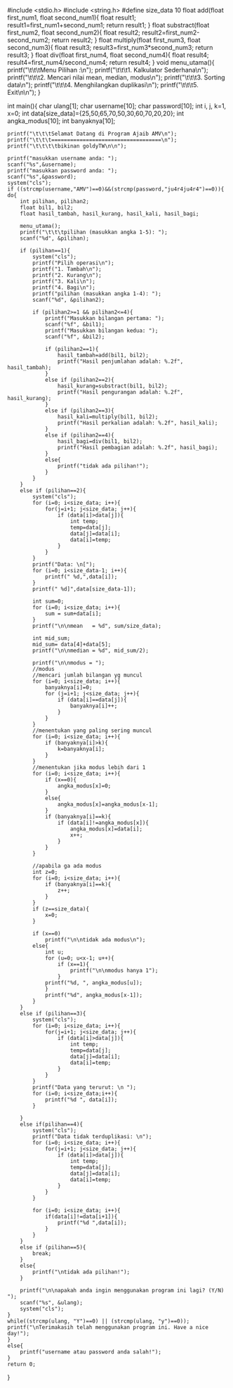 #include <stdio.h>
#include <string.h>
#define size_data 10
float add(float first_num1, float second_num1){
	float result1;
	result1=first_num1+second_num1;
	return result1;
}
float substract(float first_num2, float second_num2){
	float result2;
	result2=first_num2-second_num2;
	return result2;
}
float multiply(float first_num3, float second_num3){
	float result3;
	result3=first_num3*second_num3;
	return result3;
}
float div(float first_num4, float second_num4){
	float result4;
	result4=first_num4/second_num4;
	return result4;
}
void menu_utama(){
		printf("\t\t\tMenu Pilihan :\n");
		printf("\t\t\t1. Kalkulator Sederhana\n");
		printf("\t\t\t2. Mencari nilai mean, median, modus\n");
		printf("\t\t\t3. Sorting data\n");
		printf("\t\t\t4. Menghilangkan duplikasi\n");
		printf("\t\t\t5. Exit\n\n");
}

int main(){
	char ulang[1];
	char username[10];
	char password[10];
	int i, j, k=1, x=0;
	int data[size_data]={25,50,65,70,50,30,60,70,20,20};
	int angka_modus[10];
	int banyaknya[10];
			
	printf("\t\t\tSelamat Datang di Program Ajaib AMV\n");
	printf("\t\t\t===================================\n");
	printf("\t\t\t\tbikinan goldyTW\n\n");
	
	printf("masukkan username anda: ");
	scanf("%s",&username);
	printf("masukkan password anda: ");
	scanf("%s",&password);
	system("cls");
	if ((strcmp(username,"AMV")==0)&&(strcmp(password,"ju4r4ju4r4")==0)){
	do{
		int pilihan, pilihan2;
		float bil1, bil2;
		float hasil_tambah, hasil_kurang, hasil_kali, hasil_bagi;
		
		menu_utama();
		printf("\t\t\tpilihan (masukkan angka 1-5): ");
		scanf("%d", &pilihan);
		
		if (pilihan==1){
			system("cls");
			printf("Pilih operasi\n");
			printf("1. Tambah\n");
			printf("2. Kurang\n");
			printf("3. Kali\n");
			printf("4. Bagi\n");
			printf("pilihan (masukkan angka 1-4): ");
			scanf("%d", &pilihan2);
			
			if (pilihan2>=1 && pilihan2<=4){
				printf("Masukkan bilangan pertama: ");
				scanf("%f", &bil1);
				printf("Masukkan bilangan kedua: ");
				scanf("%f", &bil2);
				
				if (pilihan2==1){
					hasil_tambah=add(bil1, bil2);
					printf("Hasil penjumlahan adalah: %.2f", hasil_tambah);
				}
				else if (pilihan2==2){
					hasil_kurang=substract(bil1, bil2);
					printf("Hasil pengurangan adalah: %.2f", hasil_kurang);
				}
				else if (pilihan2==3){
					hasil_kali=multiply(bil1, bil2);
					printf("Hasil perkalian adalah: %.2f", hasil_kali);
				}
				else if (pilihan2==4){
					hasil_bagi=div(bil1, bil2);
					printf("Hasil pembagian adalah: %.2f", hasil_bagi);
				}
				else{
					printf("tidak ada pilihan!");
				}
			}
		}
		else if (pilihan==2){
			system("cls");
			for (i=0; i<size_data; i++){
				for(j=i+1; j<size_data; j++){
					if (data[i]>data[j]){
						int temp;
						temp=data[j];
						data[j]=data[i];
						data[i]=temp;	
					}
				}
			}
			printf("Data: \n[");
			for (i=0; i<size_data-1; i++){
				printf(" %d,",data[i]);
			}
			printf(" %d]",data[size_data-1]);
			
			int sum=0;
			for (i=0; i<size_data; i++){
				sum = sum+data[i];
			}
			printf("\n\nmean   = %d", sum/size_data);
			
			int mid_sum;
			mid_sum= data[4]+data[5];
			printf("\n\nmedian = %d", mid_sum/2);
			
			printf("\n\nmodus = ");
			//modus
			//mencari jumlah bilangan yg muncul
			for (i=0; i<size_data; i++){
				banyaknya[i]=0;
				for (j=i+1; j<size_data; j++){
					if (data[i]==data[j]){
						banyaknya[i]++;
					}
				}
			}
			//menentukan yang paling sering muncul
			for (i=0; i<size_data; i++){
				if (banyaknya[i]>k){
					k=banyaknya[i];
				}
			}
			//menentukan jika modus lebih dari 1
			for (i=0; i<size_data; i++){
				if (x==0){
					angka_modus[x]=0;
				}
				else{
					angka_modus[x]=angka_modus[x-1];
				}
				if (banyaknya[i]==k){
					if (data[i]!=angka_modus[x]){
						angka_modus[x]=data[i];
						x++;
					}
				}
			}
			
			//apabila ga ada modus
			int z=0;
			for (i=0; i<size_data; i++){
				if (banyaknya[i]==k){
					z++;
				}
			}
			if (z==size_data){
				x=0;
			}
			
			if (x==0)
				printf("\n\ntidak ada modus\n");
			else{
				int u;
				for (u=0; u<x-1; u++){
					if (x==1){
						printf("\n\nmodus hanya 1");
					}
				printf("%d, ", angka_modus[u]);
				}
				printf("%d", angka_modus[x-1]);
			}
		}
		else if (pilihan==3){
			system("cls");
			for (i=0; i<size_data; i++){
				for(j=i+1; j<size_data; j++){
					if (data[i]>data[j]){
						int temp;
						temp=data[j];
						data[j]=data[i];
						data[i]=temp;	
					}
				}
			} 
			printf("Data yang terurut: \n ");
			for (i=0; i<size_data;i++){
				printf("%d ", data[i]);
			}
			
		}
		else if(pilihan==4){
			system("cls");
			printf("Data tidak terduplikasi: \n");
			for (i=0; i<size_data; i++){
				for(j=i+1; j<size_data; j++){
					if (data[i]>data[j]){
						int temp;
						temp=data[j];
						data[j]=data[i];
						data[i]=temp;	
					}
				}
			}  
			
			for (i=0; i<size_data; i++){
				if(data[i]!=data[i+1]){
					printf("%d ",data[i]);
				}
			}
		}
		else if (pilihan==5){
			break;
		}
		else{
			printf("\ntidak ada pilihan!");
		}
			
		printf("\n\napakah anda ingin menggunakan program ini lagi? (Y/N) ");
		scanf("%s", &ulang);
		system("cls");
	}
	while((strcmp(ulang, "Y")==0) || (strcmp(ulang, "y")==0));
	printf("\nTerimakasih telah menggunakan program ini. Have a nice day!");
	}
	else{
		printf("username atau password anda salah!");
	}
	return 0;
}
